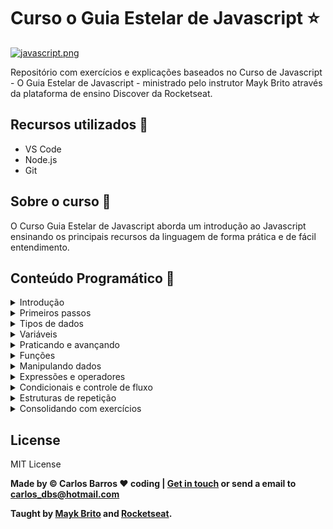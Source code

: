 # Curso o Guia Estelar de Javascript :star:

[![javascript.png](https://i.postimg.cc/85D5sZtR/javascript.png)](https://postimg.cc/v1qMNtRT)


Repositório com exercícios e explicações baseados no Curso de Javascript - O Guia Estelar de Javascript - ministrado pelo instrutor Mayk Brito através da plataforma de ensino Discover da Rocketseat.

## Recursos utilizados :rocket:

* VS Code
* Node.js
* Git

## Sobre o curso :purple_heart:

O Curso Guia Estelar de Javascript aborda um introdução ao Javascript ensinando os principais recursos
da linguagem de forma prática e de fácil entendimento.

## Conteúdo Programático :pushpin:

<details>
    <summary>Introdução</summary>

    Abertura
    Javascript
</details>

<details>
    <summary>Primeiros passos</summary>
    
    Sintaxe
    Maneiras de executar o Javascript
    Adicionando arquivos JS
    Comentários
</details>

<details>
    <summary>Tipos de dados</summary>

    Introdução
    String
    Number
    Boolean
    Undefined vs Null
    Object
    Array
    Conclusão
</details>

<details>
    <summary>Variáveis</summary>

    Conhecendo as variáveis
    Tipos dinâmicos
    Scope e var
    Scope let e const
    Nomeando variáveis
</details>

<details>
    <summary>Praticando e avançando</summary>

    Declaration assignment var
    Agrupando declarações
    Concatenando e interpolando variáveis
    Objects
    Arrays
    Exercicícios
</details>

<details>
    <summary>Funções</summary>

    Functions
    Argumentos e parâmetros
    Retornando valores dentro da função
    Outra maneira de entender funções
    Function scope
    Function hoisting
    Arrow function
    Callback function
    Funções construtoras
</details>

<details>
    <summary>Manipulando dados</summary>

    Prototype
    Type conversion coersion
    Strings em números
    Contando caracteres e digitos
    Casas decimais
    Maiúsculas e minúsculas
    Separando strings
    Encontrando palavras em frases
    Criando array com construtor
    Elementos do array
    Strings para arrays
    Manipulando arrays
</details>

<details>
    <summary>Expressões e operadores</summary>

    Expressões e operadores
    New
    Typeof delete
    Operadores aritméticos
    Grouping operator
    Operadores de comparação igual a e diferente de
    Operadores de comparação estritamente igual e estritamente diferente
    Operadores de comparação maior e menor (igual)
    Operadores de atribuição
    Operadores lógicos
    Operador condicional ternário
    Operadores para string
    Falsy e truthy
    Precedência dos operadores
</details>

<details>
    <summary>Condicionais e controle de fluxo</summary>

    Controle de fluxo da aplicação
    If e Else
    Switch
    Throw e Try/Catch
</details>

<details>
    <summary>Estruturas de repetição</summary>

    For
    While
    For of
    For in
</details>

<details>
    <summary>Consolidando com exercícios</summary>

    Praticar para aperfeiçoar
    Sistema de notas escolares
    Fluxo de caixa familiar
    Celsius to Fahrenheit
    Buscando e encontrando dados em Array
</details>

## License

MIT License

**Made by &copy; Carlos Barros :heart: coding | [Get in touch](https://www.linkedin.com/in/carlosbarros-developer) or send a email to [carlos_dbs@hotmail.com](mailto:carlos_dbs@hotmail.com)**

**Taught by [Mayk Brito](https://www.linkedin.com/in/maykbrito/) and [Rocketseat](https://rocketseat.com.br/).**